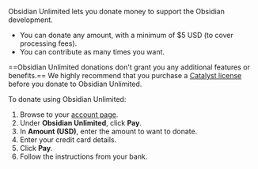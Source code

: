 Obsidian Unlimited lets you donate money to support the Obsidian development.

- You can donate any amount, with a minimum of $5 USD (to cover processing fees).
- You can contribute as many times you want.

==Obsidian Unlimited donations don't grant you any additional features or benefits.== We highly recommend that you purchase a [Catalyst license](Catalyst%20license.md) before you donate to Obsidian Unlimited.

To donate using Obsidian Unlimited:

1. Browse to your [account page](https://obsidian.md/account).
2. Under **Obsidian Unlimited**, click **Pay**.
3. In **Amount (USD)**, enter the amount to want to donate.
4. Enter your credit card details.
5. Click **Pay**.
6. Follow the instructions from your bank.
